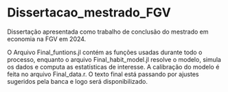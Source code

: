 # Dissertacao_mestrado_FGV
Dissertação apresentada como trabalho de conclusão do mestrado em economia na FGV em 2024.

O Arquivo Final_funtions.jl contém as funções usadas durante todo o processo, enquanto o arquivo Final_habit_model.jl resolve o modelo, simula os dados e computa as estatísticas de interesse. A calibração do modelo é feita no arquivo Final_data.r. O texto final está passando por ajustes sugeridos pela banca e logo será disponibilizado.
